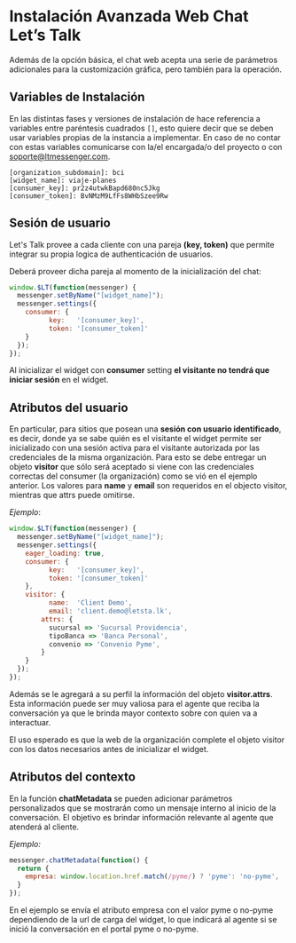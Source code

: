# Instalación Avanzada Web Chat Let’s Talk

Además de la opción básica, el chat web acepta una serie de parámetros adicionales para la customización gráfica, pero también para la operación.

## Variables de Instalación
En las distintas fases y versiones de instalación de hace referencia a variables entre paréntesis cuadrados `[]`, esto quiere decir que se deben usar variables propias de la instancia a implementar. En caso de no contar con estas variables comunicarse con la/el encargada/o del proyecto o con soporte@ltmessenger.com.

```
[organization_subdomain]: bci
[widget_name]: viaje-planes
[consumer_key]: pr2z4utwkBapd680nc5Jkg
[consumer_token]: BvNMzM9LfFs8WHbSzee9Rw
```

## Sesión de usuario

Let's Talk provee a cada cliente con una pareja **(key, token)** que permite integrar su propia logica de authenticación de usuarios.

Deberá proveer dicha pareja al momento de la inicialización del chat:

```javascript
window.$LT(function(messenger) {
  messenger.setByName("[widget_name]");
  messenger.settings({
  	consumer: {
    	  key:   '[consumer_key]',
    	  token: '[consumer_token]'
  	}
  });
});
```

Al inicializar el widget con **consumer** setting **el visitante no tendrá que iniciar sesión** en el widget.

## Atributos del usuario

En particular, para sitios que posean una **sesión con usuario identificado**, es decir, donde ya se sabe quién es el visitante el widget permite ser inicializado con una sesión activa para el visitante autorizada por las credenciales de la misma organización.
Para esto se debe entregar un objeto **visitor** que sólo será aceptado si viene con las credenciales correctas del consumer (la organización) como se vió en el ejemplo anterior.
Los valores para **name** y **email** son requeridos en el objecto visitor, mientras que attrs puede omitirse.

*Ejemplo*:

```javascript
window.$LT(function(messenger) {
  messenger.setByName("[widget_name]");
  messenger.settings({
  	eager_loading: true,
  	consumer: {
    	  key:   '[consumer_key]',
    	  token: '[consumer_token]'
  	},
  	visitor: {
    	  name:  'Client Demo',
    	  email: 'client.demo@letsta.lk',
      	attrs: {
          sucursal => 'Sucursal Providencia',
          tipoBanca => 'Banca Personal',
          convenio => 'Convenio Pyme',
      	}
  	}
  });
});
```

Además se le agregará a su perfil la información del objeto **visitor.attrs**. Esta información puede ser muy valiosa para el agente que reciba la conversación ya que le brinda mayor contexto sobre con quien va a interactuar.

El uso esperado es que la web de la organización complete el objeto visitor con los datos necesarios antes de inicializar el widget.

## Atributos del contexto

En la función **chatMetadata** se pueden adicionar parámetros personalizados que se mostrarán como un mensaje interno al inicio de la conversación. El objetivo es brindar información relevante al agente que atenderá al cliente.

*Ejemplo:*

```javascript
messenger.chatMetadata(function() {
  return {
    empresa: window.location.href.match(/pyme/) ? 'pyme': 'no-pyme',
  }
});
```
En el ejemplo se envía el atributo empresa con el valor pyme o no-pyme dependiendo de la url de carga del widget, lo que indicará al agente si se inició la conversación en el portal pyme o no-pyme.
